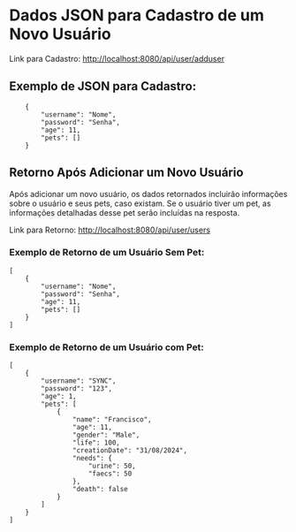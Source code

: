 # Dados JSON para Cadastro de um Novo Usuário

Link para Cadastro:
<a href="http://localhost:8080/api/user/adduser">http://localhost:8080/api/user/adduser</a>

## Exemplo de JSON para Cadastro:

    

        {
            "username": "Nome",
            "password": "Senha",
            "age": 11,
            "pets": []
        }
            
    
## Retorno Após Adicionar um Novo Usuário
Após adicionar um novo usuário, os dados retornados incluirão informações sobre o usuário e seus pets, caso existam. Se o usuário tiver um pet, as informações detalhadas desse pet serão incluídas na resposta.

Link para Retorno:
<a href="http://localhost:8080/api/user/users">http://localhost:8080/api/user/users</a>

### Exemplo de Retorno de um Usuário Sem Pet:
    [
        {
            "username": "Nome",
            "password": "Senha",
            "age": 11,
            "pets": []
        }
    ]
### Exemplo de Retorno de um Usuário com Pet:
    [
        {
            "username": "SYNC",
            "password": "123",
            "age": 1,
            "pets": [
                {
                    "name": "Francisco",
                    "age": 11,
                    "gender": "Male",
                    "life": 100,
                    "creationDate": "31/08/2024",
                    "needs": {
                        "urine": 50,
                        "faecs": 50
                    },
                    "death": false
                }
            ]
        }
    ]


